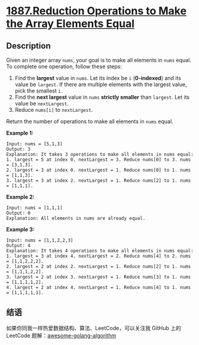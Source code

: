 # [1887.Reduction Operations to Make the Array Elements Equal][title]

## Description
Given an integer array `nums`, your goal is to make all elements in `nums` equal. To complete one operation, follow these steps:

1. Find the **largest** value in `nums`. Let its index be `i` (**0-indexed**) and its value be `largest`. If there are multiple elements with the largest value, pick the smallest `i`.
2. Find the **next largest** value in `nums` **strictly smaller** than `largest`. Let its value be `nextLargest`.
3. Reduce `nums[i]` to `nextLargest`.

Return the number of operations to make all elements in `nums` equal.

**Example 1:**

```
Input: nums = [5,1,3]
Output: 3
Explanation: It takes 3 operations to make all elements in nums equal:
1. largest = 5 at index 0. nextLargest = 3. Reduce nums[0] to 3. nums = [3,1,3].
2. largest = 3 at index 0. nextLargest = 1. Reduce nums[0] to 1. nums = [1,1,3].
3. largest = 3 at index 2. nextLargest = 1. Reduce nums[2] to 1. nums = [1,1,1].
```

**Example 2:**

```
Input: nums = [1,1,1]
Output: 0
Explanation: All elements in nums are already equal.
```

**Example 3:**

```
Input: nums = [1,1,2,2,3]
Output: 4
Explanation: It takes 4 operations to make all elements in nums equal:
1. largest = 3 at index 4. nextLargest = 2. Reduce nums[4] to 2. nums = [1,1,2,2,2].
2. largest = 2 at index 2. nextLargest = 1. Reduce nums[2] to 1. nums = [1,1,1,2,2].
3. largest = 2 at index 3. nextLargest = 1. Reduce nums[3] to 1. nums = [1,1,1,1,2].
4. largest = 2 at index 4. nextLargest = 1. Reduce nums[4] to 1. nums = [1,1,1,1,1].
```

## 结语

如果你同我一样热爱数据结构、算法、LeetCode，可以关注我 GitHub 上的 LeetCode 题解：[awesome-golang-algorithm][me]

[title]: https://leetcode.com/problems/reduction-operations-to-make-the-array-elements-equal/
[me]: https://github.com/kylesliu/awesome-golang-algorithm
